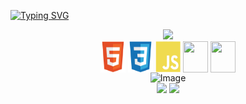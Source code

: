 <a href="https://git.io/typing-svg"><img src="https://readme-typing-svg.herokuapp.com?font=Fira+Code&pause=1000&color=27F700&center=falso&vCenter=falso&repeat=verdadeiro&random=falso&width=435&lines=Ol%C3%A1%2C+sou+Felipe+Matos%2C+bem-vindos!" alt="Typing SVG" /></a>

<div align="center"> 
<img  src="https://github.com/FMTSL/Portfolio/blob/main/assets/img/felipe.gif">
</div>

<div align="center" style="display: inline_block">
 
  <img align="center" alt="carol-HTML" height="50" width="40" src="https://raw.githubusercontent.com/devicons/devicon/master/icons/html5/html5-original.svg">
  <img align="center"  height="50" width="40" src="https://raw.githubusercontent.com/devicons/devicon/master/icons/css3/css3-original.svg">
  <img align="center" height="50" width="40" src="https://raw.githubusercontent.com/devicons/devicon/master/icons/javascript/javascript-plain.svg">
  <img align="center"  height="50" width="40" src="https://cdn.jsdelivr.net/gh/devicons/devicon/icons/php/php-plain.svg">
  <img align="center" height="50" width="40" src="https://cdn.jsdelivr.net/gh/devicons/devicon/icons/mysql/mysql-original-wordmark.svg">
 
</div>

<div align="center"> <img height="300" width="800" src="https://camo.githubusercontent.com/3bf07f6e5d6353032e1f30627a228bb569d0ee11eae44a776896d5f46f8fe1f7/68747470733a2f2f676f676f70726f672e6769746875622e696f2f73757065722d6d6172696f2d6d6573736167652f766964656f2e676966" alt="Image" data-canonical-src="https://gogoprog.github.io/super-mario-message/video.gif" style="max-width: 100%;"/> 
 </div>

<div align="center" style="display: inline_block">
<img height="170em" src="https://github-readme-stats.vercel.app/api?username=FMTSL&show_icons=true&theme=dark">
<img height="170em" src="https://github-readme-stats.vercel.app/api/top-langs/?username=FMTSL&layout=compact&langs_count=7&theme=dark">
</div>









 
   


